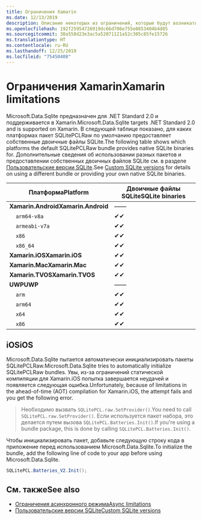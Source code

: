 ```yaml
---
title: Ограничения Xamarin
ms.date: 12/13/2019
description: Описание некоторых из ограничений, которые будут возникать при использовании Xamarin.
ms.openlocfilehash: 192f25954726919dc66d706e755e0853404b4d85
ms.sourcegitcommit: 30a558d23e3ac5a52071121a52c305c85fe15726
ms.translationtype: HT
ms.contentlocale: ru-RU
ms.lasthandoff: 12/25/2019
ms.locfileid: "75450408"
---
```

# <a name="xamarin-limitations"></a><span data-ttu-id="3d85a-103">Ограничения Xamarin</span><span class="sxs-lookup"><span data-stu-id="3d85a-103">Xamarin limitations</span></span>

<span data-ttu-id="3d85a-104">Microsoft.Data.Sqlite предназначен для .NET Standard 2.0 и поддерживается в Xamarin.</span><span class="sxs-lookup"><span data-stu-id="3d85a-104">Microsoft.Data.Sqlite targets .NET Standard 2.0 and is supported on Xamarin.</span></span> <span data-ttu-id="3d85a-105">В следующей таблице показано, для каких платформах пакет SQLitePCLRaw по умолчанию предоставляет собственные двоичные файлы SQLite.</span><span class="sxs-lookup"><span data-stu-id="3d85a-105">The following table shows which platforms the default SQLitePCLRaw bundle provides native SQLite binaries for.</span></span> <span data-ttu-id="3d85a-106">Дополнительные сведения об использовании разных пакетов и предоставлении собственных двоичных файлов SQLite см. в разделе [Пользовательские версии SQLite](custom-versions.md).</span><span class="sxs-lookup"><span data-stu-id="3d85a-106">See [Custom SQLite versions](custom-versions.md) for details on using a different bundle or providing your own native SQLite binaries.</span></span>

| <span data-ttu-id="3d85a-107">Платформа</span><span class="sxs-lookup"><span data-stu-id="3d85a-107">Platform</span></span> | <span data-ttu-id="3d85a-108">Двоичные файлы SQLite</span><span class="sxs-lookup"><span data-stu-id="3d85a-108">SQLite binaries</span></span> |
| --- | --- |
| <span data-ttu-id="3d85a-109">**Xamarin.Android**</span><span class="sxs-lookup"><span data-stu-id="3d85a-109">**Xamarin.Android**</span></span> | <span data-ttu-id="3d85a-110">—</span><span class="sxs-lookup"><span data-stu-id="3d85a-110">—</span></span> |
| &nbsp;&nbsp;&nbsp;&nbsp;`arm64-v8a` | <span data-ttu-id="3d85a-111">✔</span><span class="sxs-lookup"><span data-stu-id="3d85a-111">✔</span></span> |
| &nbsp;&nbsp;&nbsp;&nbsp;`armeabi-v7a` | <span data-ttu-id="3d85a-112">✔</span><span class="sxs-lookup"><span data-stu-id="3d85a-112">✔</span></span> |
| &nbsp;&nbsp;&nbsp;&nbsp;`x86` | <span data-ttu-id="3d85a-113">✔</span><span class="sxs-lookup"><span data-stu-id="3d85a-113">✔</span></span> |
| &nbsp;&nbsp;&nbsp;&nbsp;`x86_64` | <span data-ttu-id="3d85a-114">✔</span><span class="sxs-lookup"><span data-stu-id="3d85a-114">✔</span></span> |
| <span data-ttu-id="3d85a-115">**Xamarin.iOS**</span><span class="sxs-lookup"><span data-stu-id="3d85a-115">**Xamarin.iOS**</span></span> | <span data-ttu-id="3d85a-116">✔</span><span class="sxs-lookup"><span data-stu-id="3d85a-116">✔</span></span> |
| <span data-ttu-id="3d85a-117">**Xamarin.Mac**</span><span class="sxs-lookup"><span data-stu-id="3d85a-117">**Xamarin.Mac**</span></span> | <span data-ttu-id="3d85a-118">✔</span><span class="sxs-lookup"><span data-stu-id="3d85a-118">✔</span></span> |
| <span data-ttu-id="3d85a-119">**Xamarin.TVOS**</span><span class="sxs-lookup"><span data-stu-id="3d85a-119">**Xamarin.TVOS**</span></span> | <span data-ttu-id="3d85a-120">✔</span><span class="sxs-lookup"><span data-stu-id="3d85a-120">✔</span></span> |
| <span data-ttu-id="3d85a-121">**UWP**</span><span class="sxs-lookup"><span data-stu-id="3d85a-121">**UWP**</span></span> | <span data-ttu-id="3d85a-122">—</span><span class="sxs-lookup"><span data-stu-id="3d85a-122">—</span></span> |
| &nbsp;&nbsp;&nbsp;&nbsp;`arm` | <span data-ttu-id="3d85a-123">✔</span><span class="sxs-lookup"><span data-stu-id="3d85a-123">✔</span></span> |
| &nbsp;&nbsp;&nbsp;&nbsp;`arm64` | <span data-ttu-id="3d85a-124">✔</span><span class="sxs-lookup"><span data-stu-id="3d85a-124">✔</span></span> |
| &nbsp;&nbsp;&nbsp;&nbsp;`x64` | <span data-ttu-id="3d85a-125">✔</span><span class="sxs-lookup"><span data-stu-id="3d85a-125">✔</span></span> |
| &nbsp;&nbsp;&nbsp;&nbsp;`x86` | <span data-ttu-id="3d85a-126">✔</span><span class="sxs-lookup"><span data-stu-id="3d85a-126">✔</span></span> |

## <a name="ios"></a><span data-ttu-id="3d85a-127">iOS</span><span class="sxs-lookup"><span data-stu-id="3d85a-127">iOS</span></span>

<span data-ttu-id="3d85a-128">Microsoft.Data.Sqlite пытается автоматически инициализировать пакеты SQLitePCLRaw.</span><span class="sxs-lookup"><span data-stu-id="3d85a-128">Microsoft.Data.Sqlite tries to automatically initialize SQLitePCLRaw bundles.</span></span> <span data-ttu-id="3d85a-129">Увы, из-за ограничений статической компиляции для Xamarin.iOS попытка завершается неудачей и появляется следующая ошибка.</span><span class="sxs-lookup"><span data-stu-id="3d85a-129">Unfortunately, because of limitations in the ahead-of-time (AOT) compilation for Xamarin.iOS, the attempt fails and you get the following error.</span></span>

> <span data-ttu-id="3d85a-130">Необходимо вызвать `SQLitePCL.raw.SetProvider()`.</span><span class="sxs-lookup"><span data-stu-id="3d85a-130">You need to call `SQLitePCL.raw.SetProvider()`.</span></span> <span data-ttu-id="3d85a-131">Если используется пакет набора, это делается путем вызова `SQLitePCL.Batteries.Init()`.</span><span class="sxs-lookup"><span data-stu-id="3d85a-131">If you're using a bundle package, this is done by calling `SQLitePCL.Batteries.Init()`.</span></span>

<span data-ttu-id="3d85a-132">Чтобы инициализировать пакет, добавьте следующую строку кода в приложение перед использованием Microsoft.Data.Sqlite.</span><span class="sxs-lookup"><span data-stu-id="3d85a-132">To initialize the bundle, add the following line of code to your app before using Microsoft.Data.Sqlite.</span></span>

```csharp
SQLitePCL.Batteries_V2.Init();
```

## <a name="see-also"></a><span data-ttu-id="3d85a-133">См. также</span><span class="sxs-lookup"><span data-stu-id="3d85a-133">See also</span></span>

* [<span data-ttu-id="3d85a-134">Ограничения асинхронного режима</span><span class="sxs-lookup"><span data-stu-id="3d85a-134">Async limitations</span></span>](async.md)
* [<span data-ttu-id="3d85a-135">Пользовательские версии SQLite</span><span class="sxs-lookup"><span data-stu-id="3d85a-135">Custom SQLite versions</span></span>](custom-versions.md)
